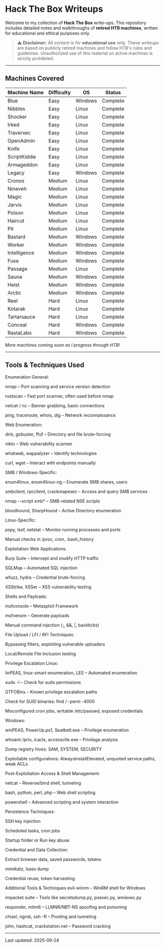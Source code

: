 #  Hack The Box Writeups

Welcome to my collection of **Hack The Box** write-ups. This repository includes detailed notes and walkthroughs of **retired HTB machines**, written for educational and ethical purposes only.

> ⚠️ **Disclaimer:** All content is for **educational use** only. These writeups are based on publicly retired machines and follow HTB's rules and guidelines. Unauthorized use of this material on active machines is strictly prohibited.

---

## Machines Covered

| Machine Name | Difficulty | OS       | Status     |
|--------------|------------|----------|------------|
| Blue         | Easy       | Windows  | Complete   |
| Nibbles      | Easy       | Linux    | Complete   |
| Shocker      | Easy       | Linux    | Complete   |
| Irked        | Easy       | Linux    | Complete   |
| Traverxec    | Easy       | Linux    | Complete   |
| OpenAdmin    | Easy       | Linux    | Complete   |
| Knife        | Easy       | Linux    | Complete   |
| ScriptKiddie | Easy       | Linux    | Complete   |
| Armageddon   | Easy       | Linux    | Complete   |
| Legacy       | Easy       | Windows  | Complete   |
| Cronos       | Medium     | Linux    | Complete   |
| Nineveh      | Medium     | Linux    | Complete   |
| Magic        | Medium     | Linux    | Complete   |
| Jarvis       | Medium     | Linux    | Complete   |
| Poison       | Medium     | Linux    | Complete   |
| Haircut      | Medium     | Linux    | Complete   |
| Pit          | Medium     | Linux    | Complete   |
| Bastard      | Medium     | Windows  | Complete   |
| Worker       | Medium     | Windows  | Complete   |
| Intelligence | Medium     | Windows  | Complete   |
| Fuse         | Medium     | Windows  | Complete   |
| Passage      | Medium     | Linux    | Complete   |
| Sauna        | Medium     | Windows  | Complete   |
| Heist        | Medium     | Windows  | Complete   |
| Arctic       | Medium     | Windows  | Complete   |
| Reel         | Hard       | Linux    | Complete   |
| Kotarak      | Hard       | Linux    | Complete   |
| Tartarsauce  | Hard       | Linux    | Complete   |
| Conceal      | Hard       | Windows  | Complete   |
| RastaLabs    | Hard       | Windows  | Complete   |


*More machines coming soon as I progress through HTB!*

---

##  Tools & Techniques Used
Enumeration
General:

nmap – Port scanning and service version detection

rustscan – Fast port scanner, often used before nmap

netcat / nc – Banner grabbing, basic connections

ping, traceroute, whois, dig – Network reconnaissance

Web Enumeration:

dirb, gobuster, ffuf – Directory and file brute-forcing

nikto – Web vulnerability scanner

whatweb, wappalyzer – Identify technologies

curl, wget – Interact with endpoints manually

SMB / Windows-Specific:

enum4linux, enum4linux-ng – Enumerate SMB shares, users

smbclient, rpcclient, crackmapexec – Access and query SMB services

nmap --script smb* – SMB-related NSE scripts

bloodhound, SharpHound – Active Directory enumeration

Linux-Specific:

pspy, lsof, netstat – Monitor running processes and ports

Manual checks in /proc, cron, .bash_history

Exploitation
Web Applications:

Burp Suite – Intercept and modify HTTP traffic

SQLMap – Automated SQL injection

wfuzz, hydra – Credential brute-forcing

XSStrike, XSSer – XSS vulnerability testing

Shells and Payloads:

msfconsole – Metasploit Framework

msfvenom – Generate payloads

Manual command injection (;, &&, |, backticks)

File Upload / LFI / RFI Techniques:

Bypassing filters, exploiting vulnerable uploaders

Local/Remote File Inclusion testing

Privilege Escalation
Linux:

linPEAS, linux-smart-enumeration, LES – Automated enumeration

sudo -l – Check for sudo permissions

GTFOBins – Known privilege escalation paths

Check for SUID binaries: find / -perm -4000

Misconfigured cron jobs, writable /etc/passwd, exposed credentials

Windows:

winPEAS, PowerUp.ps1, Seatbelt.exe – Privilege enumeration

whoami /priv, icacls, accesschk.exe – Privilege analysis

Dump registry hives: SAM, SYSTEM, SECURITY

Exploitable configurations: AlwaysInstallElevated, unquoted service paths, weak ACLs

Post-Exploitation
Access & Shell Management:

netcat – Reverse/bind shell, tunneling

bash, python, perl, php – Web shell scripting

powershell – Advanced scripting and system interaction

Persistence Techniques:

SSH key injection

Scheduled tasks, cron jobs

Startup folder or Run key abuse

Credential and Data Collection:

Extract browser data, saved passwords, tokens

mimikatz, lsass dump

Credential reuse, token harvesting

Additional Tools & Techniques
evil-winrm – WinRM shell for Windows

impacket suite – Tools like secretsdump.py, psexec.py, wmiexec.py

responder, mitm6 – LLMNR/NBT-NS spoofing and poisoning

chisel, ngrok, ssh -R – Pivoting and tunneling

john, hashcat, crackstation.net – Password cracking

---
Last updated: 2025-09-24
